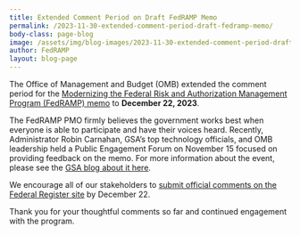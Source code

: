 ```yaml
---
title: Extended Comment Period on Draft FedRAMP Memo
permalink: /2023-11-30-extended-comment-period-draft-fedramp-memo/
body-class: page-blog
image: /assets/img/blog-images/2023-11-30-extended-comment-period-draft-fedramp-memo.png
author: FedRAMP
layout: blog-page
---
```

The Office of Management and Budget (OMB) extended the comment period for the <a href="https://www.whitehouse.gov/omb/briefing-room/2023/10/27/office-of-management-and-budget-releases-draft-memorandum-for-modernizing-the-federal-risk-and-authorization-management-program-fedramp/" target="_blank" rel="noopener noreferrer">Modernizing the Federal Risk and Authorization Management Program (FedRAMP) memo</a> to <b>December 22, 2023</b>.

The FedRAMP PMO firmly believes the government works best when everyone is able to participate and have their voices heard. Recently, Administrator Robin Carnahan, GSA’s top technology officials, and OMB leadership held a Public Engagement Forum on November 15 focused on providing feedback on the memo. For more information about the event, please see the <a href="https://www.gsa.gov/blog/2023/11/17/gsa-omb-engage-with-stakeholders-on-modernizing-fedramp" target="_blank" rel="noopener noreferrer">GSA blog about it here</a>.

We encourage all of our stakeholders to <a href="https://www.federalregister.gov/documents/2023/11/20/2023-25594/request-for-comments-on-updated-guidance-for-modernizing-the-federal-risk-authorization-management" target="_blank" rel="noopener noreferrer">submit official comments on the Federal Register site</a> by December 22.

Thank you for your thoughtful comments so far and continued engagement with the program.
